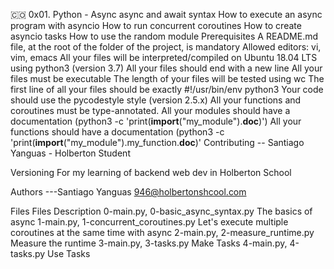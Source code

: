 🇨🇴 0x01. Python - Async
async and await syntax
How to execute an async program with asyncio
How to run concurrent coroutines
How to create asyncio tasks
How to use the random module
Prerequisites
A README.md file, at the root of the folder of the project, is mandatory
Allowed editors: vi, vim, emacs
All your files will be interpreted/compiled on Ubuntu 18.04 LTS using python3 (version 3.7)
All your files should end with a new line
All your files must be executable
The length of your files will be tested using wc
The first line of all your files should be exactly #!/usr/bin/env python3
Your code should use the pycodestyle style (version 2.5.x)
All your functions and coroutines must be type-annotated.
All your modules should have a documentation (python3 -c 'print(__import__("my_module").__doc__)')
All your functions should have a documentation (python3 -c 'print(__import__("my_module").my_function.__doc__)'
Contributing
-- Santiago Yanguas - Holberton Student

Versioning
For my learning of backend web dev in Holberton School

Authors
---Santiago Yanguas 946@holbertonshcool.com

Files
Files	Description
0-main.py, 0-basic_async_syntax.py	The basics of async
1-main.py, 1-concurrent_coroutines.py	Let's execute multiple coroutines at the same time with async
2-main.py, 2-measure_runtime.py	Measure the runtime
3-main.py, 3-tasks.py	Make Tasks
4-main.py, 4-tasks.py	Use Tasks
